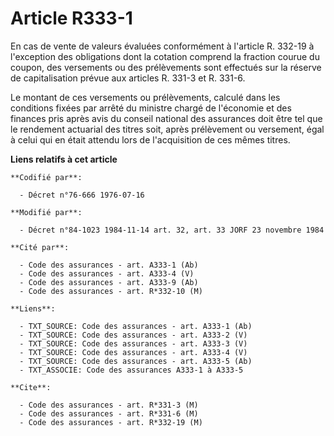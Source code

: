 # Article R333-1

En cas de vente de valeurs évaluées conformément à l'article R. 332-19 à l'exception des obligations dont la cotation
comprend la fraction courue du coupon, des versements ou des prélèvements sont effectués sur la réserve de capitalisation
prévue aux articles R. 331-3 et R. 331-6.

Le montant de ces versements ou prélèvements, calculé dans les conditions fixées par arrêté du ministre chargé de l'économie
et des finances pris après avis du conseil national des assurances doit être tel que le rendement actuarial des titres soit,
après prélèvement ou versement, égal à celui qui en était attendu lors de l'acquisition de ces mêmes titres.

**Liens relatifs à cet article**

	**Codifié par**:

	  - Décret n°76-666 1976-07-16

	**Modifié par**:

	  - Décret n°84-1023 1984-11-14 art. 32, art. 33 JORF 23 novembre 1984

	**Cité par**:

	  - Code des assurances - art. A333-1 (Ab)
	  - Code des assurances - art. A333-4 (V)
	  - Code des assurances - art. A333-9 (Ab)
	  - Code des assurances - art. R*332-10 (M)

	**Liens**:

	  - TXT_SOURCE: Code des assurances - art. A333-1 (Ab)
	  - TXT_SOURCE: Code des assurances - art. A333-2 (V)
	  - TXT_SOURCE: Code des assurances - art. A333-3 (V)
	  - TXT_SOURCE: Code des assurances - art. A333-4 (V)
	  - TXT_SOURCE: Code des assurances - art. A333-5 (Ab)
	  - TXT_ASSOCIE: Code des assurances A333-1 à A333-5

	**Cite**:

	  - Code des assurances - art. R*331-3 (M)
	  - Code des assurances - art. R*331-6 (M)
	  - Code des assurances - art. R*332-19 (M)
